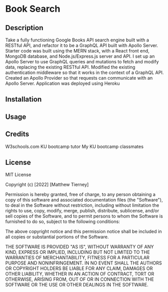 # Book Search

## Description
Take a fully functioning Google Books API search engine built with a RESTful API, and refactor it to be a GraphQL API built with Apollo Server. Starter code was built using the MERN stack, with a React front end, MongoDB database, and Node.js/Express.js server and API.
I set up an Apollo Server to use GraphQL queries and mutations to fetch and modify data, replacing the existing RESTful API.
Modified the existing authentication middleware so that it works in the context of a GraphQL API.
Created an Apollo Provider so that requests can communicate with an Apollo Server.
Application was deployed using Heroku

## Installation 


## Usage


## Credits
W3schools.com
KU bootcamp tutor 
My KU bootcamp classmates


## License 

MIT License

Copyright (c) [2022] [Matthew Tierney]

Permission is hereby granted, free of charge, to any person obtaining a copy
of this software and associated documentation files (the "Software"), to deal
in the Software without restriction, including without limitation the rights
to use, copy, modify, merge, publish, distribute, sublicense, and/or sell
copies of the Software, and to permit persons to whom the Software is
furnished to do so, subject to the following conditions:

The above copyright notice and this permission notice shall be included in all
copies or substantial portions of the Software.

THE SOFTWARE IS PROVIDED "AS IS", WITHOUT WARRANTY OF ANY KIND, EXPRESS OR
IMPLIED, INCLUDING BUT NOT LIMITED TO THE WARRANTIES OF MERCHANTABILITY,
FITNESS FOR A PARTICULAR PURPOSE AND NONINFRINGEMENT. IN NO EVENT SHALL THE
AUTHORS OR COPYRIGHT HOLDERS BE LIABLE FOR ANY CLAIM, DAMAGES OR OTHER
LIABILITY, WHETHER IN AN ACTION OF CONTRACT, TORT OR OTHERWISE, ARISING FROM,
OUT OF OR IN CONNECTION WITH THE SOFTWARE OR THE USE OR OTHER DEALINGS IN THE
SOFTWARE.